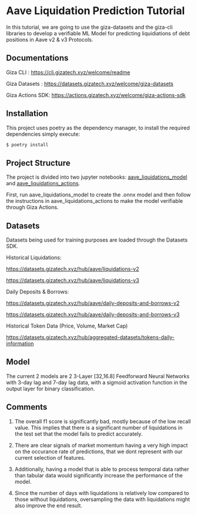 # Aave Liquidation Prediction Tutorial

In this tutorial, we are going to use the giza-datasets and the giza-cli libraries to develop a verifiable ML Model for predicting liquidiations of debt positions in Aave v2 & v3 Protocols.

## Documentations

Giza CLI : https://cli.gizatech.xyz/welcome/readme

Giza Datasets : https://datasets.gizatech.xyz/welcome/giza-datasets

Giza Actions SDK: https://actions.gizatech.xyz/welcome/giza-actions-sdk

## Installation

This project uses poetry as the dependency manager, to install the required dependencies simply execute:

```bash 
$ poetry install
```
## Project Structure

The project is divided into two jupyter notebooks:  [aave_liquidations_model](aave_liquidations_actions.ipynb) and [aave_liquidations_actions](awesome-giza-actions/Aave_Liquidation_Model/aave_liquidations_actions.ipynb). 

First, run aave_liquidations_model to create the .onnx model and then follow the instructions in aave_liquidations_actions to make the model verifiable through Giza Actions.

## Datasets

Datasets being used for training purposes are loaded through the Datasets SDK.

Historical Liquidations: 

https://datasets.gizatech.xyz/hub/aave/liquidations-v2

https://datasets.gizatech.xyz/hub/aave/liquidations-v3

Daily Deposits & Borrows:

https://datasets.gizatech.xyz/hub/aave/daily-deposits-and-borrows-v2

https://datasets.gizatech.xyz/hub/aave/daily-deposits-and-borrows-v3

Historical Token Data (Price, Volume, Market Cap)

https://datasets.gizatech.xyz/hub/aggregated-datasets/tokens-daily-information

## Model 

The current 2 models are 2 3-Layer [32,16.8] Feedforward Neural Networks with 3-day lag and 7-day lag data, with a sigmoid activation function in the output layer for binary classification.

## Comments

1) The overall f1 score is significantly bad, mostly because of the low recall value. This implies that there is a significant number of liquidations in the test set that the model fails to predict accurately.

2) There are clear signals of market momentum having a very high impact on the occurance rate of predictions, that we dont represent with our current selection of features.

3) Additionally, having a model that is able to process temporal data rather than tabular data would significantly increase the performance of the model.

4) Since the number of days with liquidations is relatively low compared to those without liquidations, oversampling the data with liquidations might also improve the end result.